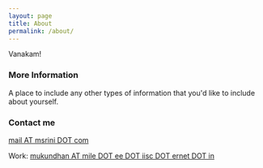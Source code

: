 ```yaml
---
layout: page
title: About
permalink: /about/
---
```


Vanakam! 

### More Information

A place to include any other types of information that you'd like to include about yourself. 

### Contact me

[mail AT msrini DOT com](mailto:mail@msrini.com)

Work: [mukundhan AT mile DOT ee DOT iisc DOT ernet DOT in](mailto:mail@msrini.com)
